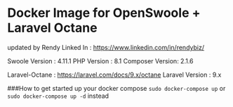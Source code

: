 # Docker Image for OpenSwoole + Laravel Octane
updated by Rendy
Linked In : https://www.linkedin.com/in/rendybiz/

Swoole Version  : 4.11.1
PHP Version     : 8.1
Composer Version: 2.1.6

Laravel-Octane  : https://laravel.com/docs/9.x/octane
Laravel Version : 9.x

###How to get started
up your docker compose
``` sudo docker-compose up ``` or 
``` sudo docker-compose up -d ``` instead
